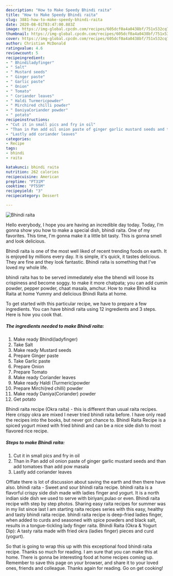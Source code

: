 ```yaml
---
description: "How to Make Speedy Bhindi raita"
title: "How to Make Speedy Bhindi raita"
slug: 3881-how-to-make-speedy-bhindi-raita
date: 2020-08-01T03:47:00.883Z
image: https://img-global.cpcdn.com/recipes/605dcf0a4a0438bf/751x532cq70/bhindi-raita-recipe-main-photo.jpg
thumbnail: https://img-global.cpcdn.com/recipes/605dcf0a4a0438bf/751x532cq70/bhindi-raita-recipe-main-photo.jpg
cover: https://img-global.cpcdn.com/recipes/605dcf0a4a0438bf/751x532cq70/bhindi-raita-recipe-main-photo.jpg
author: Christian McDonald
ratingvalue: 4.6
reviewcount: 5
recipeingredient:
- " Bhindiladyfinger"
- " Salt"
- " Mustard seeds"
- " Ginger paste"
- " Garlic paste"
- " Onion"
- " Tomato"
- " Coriander leaves"
- " Haldi Turmericpowder"
- " Mirchired chilli powder"
- " DaniyaCoriander powder"
- " potato"
recipeinstructions:
- "Cut it in small pics and fry in oil"
- "Than in Pan add oil onion paste of ginger garlic mustard seeds and than add tomatoes than add pow masala"
- "Lastly add coriander leaves"
categories:
- Recipe
tags:
- bhindi
- raita

katakunci: bhindi raita 
nutrition: 262 calories
recipecuisine: American
preptime: "PT31M"
cooktime: "PT55M"
recipeyield: "3"
recipecategory: Dessert

---
```



![Bhindi raita](https://img-global.cpcdn.com/recipes/605dcf0a4a0438bf/751x532cq70/bhindi-raita-recipe-main-photo.jpg)

Hello everybody, I hope you are having an incredible day today. Today, I'm gonna show you how to make a special dish, bhindi raita. One of my favorites. This time, I'm gonna make it a little bit tasty. This is gonna smell and look delicious.

Bhindi raita is one of the most well liked of recent trending foods on earth. It is enjoyed by millions every day. It is simple, it's quick, it tastes delicious. They are fine and they look fantastic. Bhindi raita is something that I've loved my whole life.

bhindi raita has to be served immediately else the bhendi will loose its crispiness and become soggy. to make it more chatpata; you can add cumin powder, pepper powder, chaat masala, amchur. How to make Bhindi ka Raita at home Yummy and delicious Bhindi Raita at home.


To get started with this particular recipe, we have to prepare a few ingredients. You can have bhindi raita using 12 ingredients and 3 steps. Here is how you cook that.

<!--inarticleads1-->

##### The ingredients needed to make Bhindi raita:

1. Make ready  Bhindi(ladyfinger)
1. Take  Salt
1. Make ready  Mustard seeds
1. Prepare  Ginger paste
1. Take  Garlic paste
1. Prepare  Onion
1. Prepare  Tomato
1. Make ready  Coriander leaves
1. Make ready  Haldi (Turmeric)powder
1. Prepare  Mirchi(red chilli) powder
1. Make ready  Daniya(Coriander) powder
1. Get  potato


Bhindi raita recipe (Okra raita) - this is different than usual raita recipes. Here crispy okra are mixed I never tried bhindi raita before. I have only read the recipes into the books, but never got chance to. Bhindi Raita Recipe is a spiced yogurt mixed with fried bhindi and can be a nice side dish to most flavored rice recipe. 

<!--inarticleads2-->

##### Steps to make Bhindi raita:

1. Cut it in small pics and fry in oil
1. Than in Pan add oil onion paste of ginger garlic mustard seeds and than add tomatoes than add pow masala
1. Lastly add coriander leaves


Offlate there is lot of discussion about saving the earth and then there have also. bhindi raita - Sweet and sour bhindi raita recipe. bhindi raita is a flavorful crispy side dish made with ladies finger and yogurt. It is a north indian side dish we used to serve with biriyani,pulao or even. Bhindi raita recipe with step by step photos. Sharing easy raita recipes for summer was in my list since last I am starting raita recipes series with this easy, healthy and tasty bhindi raita recipe. bhindi raita recipe is deep-fried ladies finger, when added to curds and seasoned with spice powders and black salt, results in a tongue-tickling lady finger raita. Bhindi Raita (Okra &amp; Yogurt Dip): A tasty raita made with fried okra (ladies finger) pieces and curd (yogurt). 

So that is going to wrap this up with this exceptional food bhindi raita recipe. Thanks so much for reading. I am sure that you can make this at home. There is gonna be interesting food at home recipes coming up. Remember to save this page on your browser, and share it to your loved ones, friends and colleague. Thanks again for reading. Go on get cooking!
